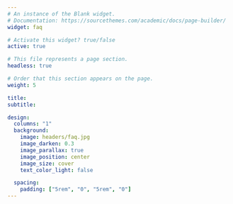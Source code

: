 ```yaml
---
# An instance of the Blank widget.
# Documentation: https://sourcethemes.com/academic/docs/page-builder/
widget: faq

# Activate this widget? true/false
active: true

# This file represents a page section.
headless: true

# Order that this section appears on the page.
weight: 5

title:
subtitle:

design:
  columns: "1"
  background:
    image: headers/faq.jpg
    image_darken: 0.3
    image_parallax: true
    image_position: center
    image_size: cover
    text_color_light: false

  spacing:
    padding: ["5rem", "0", "5rem", "0"]
---
```

